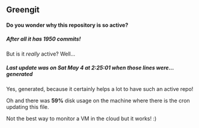 ## Greengit

#### Do you wonder why this repository is so active?

##### After all it has 1950 commits!

But is it *really* active? Well...

##### Last update was on Sat May 4 at 2:25:01 when those lines were... generated

Yes, generated, because it certainly helps a lot to have such an active repo!

Oh and there was **59%** disk usage on the machine
where there is the cron updating this file.

Not the best way to monitor a VM in the cloud but it works! :)
